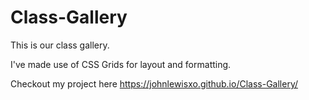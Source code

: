 # Class-Gallery

This is our class gallery.

I've made use of CSS Grids for layout and formatting.

Checkout my project here https://johnlewisxo.github.io/Class-Gallery/
